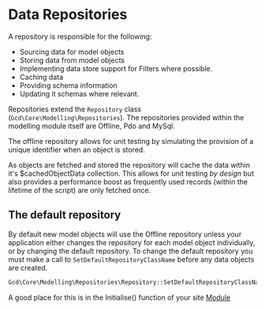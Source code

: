 Data Repositories
===

A repository is responsible for the following:

* Sourcing data for model objects
* Storing data from model objects
* Implementing data store support for Filters where possible.
* Caching data
* Providing schema information
* Updating it schemas where relevant.

Repositories extend the `Repository` class (`Gcd\Core\Modelling\Repositories`). The repositories provided within the
modelling module itself are Offline, Pdo and MySql.

The offline repository allows for unit testing by simulating the provision of a unique identifier when an object is
stored.

As objects are fetched and stored the repository will cache the data within it's $cachedObjectData collection. This
allows for unit testing *by design* but also provides a performance boost as frequently used records (within the
lifetime of the script) are only fetched once.

## The default repository

By default new model objects will use the Offline repository unless your application either changes the repository for
each model object individually, or by changing the default repository. To change the default repository you must make a
call to `SetDefaultRepositoryClassName` before any data objects are created.

~~~ php
Gcd\Core\Modelling\Repositories\Repository::SetDefaultRepositoryClassName( "Gcd\Core\Modelling\Repositories\MySql\MySql" );
~~~

A good place for this is in the Initialise() function of your site [Module](/basics/modules)

